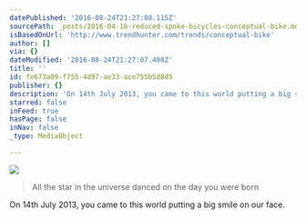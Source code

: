 ```yaml
---
datePublished: '2016-08-24T21:27:08.115Z'
sourcePath: _posts/2016-04-16-reduced-spoke-bicycles-conceptual-bike.md
isBasedOnUrl: 'http://www.trendhunter.com/trends/conceptual-bike'
author: []
via: {}
dateModified: '2016-08-24T21:27:07.408Z'
title: ''
id: fe673a09-f755-4d97-ae33-ace755b5d8d5
publisher: {}
description: 'On 14th July 2013, you came to this world putting a big smile on our face.'
starred: false
inFeed: true
hasPage: false
inNav: false
_type: MediaObject

---
```

![](https://the-grid-user-content.s3-us-west-2.amazonaws.com/bfe84af9-bec8-4ddf-9f47-89abdaab10a0.jpg)

> All the star in the universe danced on the day you were born

On 14th July 2013, you came to this world putting a big smile on our face.
